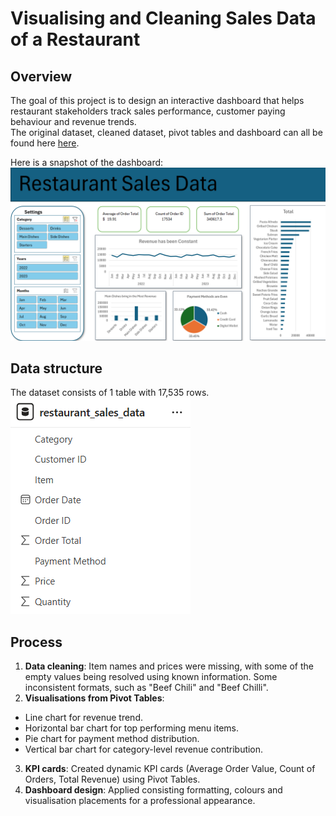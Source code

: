 # Visualising and Cleaning Sales Data of a Restaurant
## Overview 
The goal of this project is to design an interactive dashboard that helps restaurant stakeholders track sales performance, customer paying behaviour and revenue trends.  
The original dataset, cleaned dataset, pivot tables and dashboard can all be found here [here](https://github.com/dtan20441/portfolio_restaurant_sales/blob/main/restaurant_sales_data.xlsx).

Here is a snapshot of the dashboard: ![restaurant dashboard](https://github.com/dtan20441/portfolio_restaurant_sales/blob/main/restaurant_dashboard.png)

## Data structure
The dataset consists of 1 table with 17,535 rows.
![Image of dataset](https://github.com/dtan20441/portfolio_restaurant_sales/blob/main/restaurant_schema.png)

## Process
1. **Data cleaning**: Item names and prices were missing, with some of the empty values being resolved using known information. Some inconsistent formats, such as "Beef Chili" and "Beef Chilli".
2. **Visualisations from Pivot Tables**: 
- Line chart for revenue trend.
- Horizontal bar chart for top performing menu items.
- Pie chart for payment method distribution.
- Vertical bar chart for category-level revenue contribution.
3. **KPI cards**: Created dynamic KPI cards (Average Order Value, Count of Orders, Total Revenue) using Pivot Tables.
4. **Dashboard design**: Applied consisting formatting, colours and visualisation placements for a professional appearance.
 
